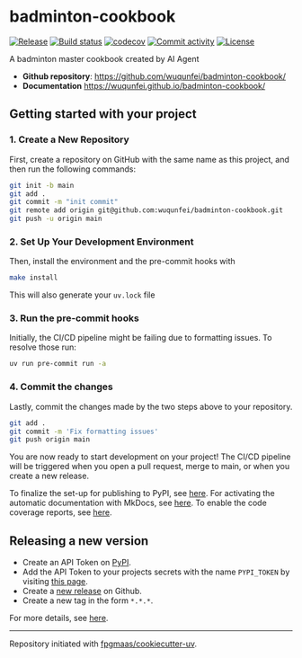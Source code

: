 # badminton-cookbook

[![Release](https://img.shields.io/github/v/release/wuqunfei/badminton-cookbook)](https://img.shields.io/github/v/release/wuqunfei/badminton-cookbook)
[![Build status](https://img.shields.io/github/actions/workflow/status/wuqunfei/badminton-cookbook/main.yml?branch=main)](https://github.com/wuqunfei/badminton-cookbook/actions/workflows/main.yml?query=branch%3Amain)
[![codecov](https://codecov.io/gh/wuqunfei/badminton-cookbook/branch/main/graph/badge.svg)](https://codecov.io/gh/wuqunfei/badminton-cookbook)
[![Commit activity](https://img.shields.io/github/commit-activity/m/wuqunfei/badminton-cookbook)](https://img.shields.io/github/commit-activity/m/wuqunfei/badminton-cookbook)
[![License](https://img.shields.io/github/license/wuqunfei/badminton-cookbook)](https://img.shields.io/github/license/wuqunfei/badminton-cookbook)

A badminton master cookbook created by AI Agent

- **Github repository**: <https://github.com/wuqunfei/badminton-cookbook/>
- **Documentation** <https://wuqunfei.github.io/badminton-cookbook/>

## Getting started with your project

### 1. Create a New Repository

First, create a repository on GitHub with the same name as this project, and then run the following commands:

```bash
git init -b main
git add .
git commit -m "init commit"
git remote add origin git@github.com:wuqunfei/badminton-cookbook.git
git push -u origin main
```

### 2. Set Up Your Development Environment

Then, install the environment and the pre-commit hooks with

```bash
make install
```

This will also generate your `uv.lock` file

### 3. Run the pre-commit hooks

Initially, the CI/CD pipeline might be failing due to formatting issues. To resolve those run:

```bash
uv run pre-commit run -a
```

### 4. Commit the changes

Lastly, commit the changes made by the two steps above to your repository.

```bash
git add .
git commit -m 'Fix formatting issues'
git push origin main
```

You are now ready to start development on your project!
The CI/CD pipeline will be triggered when you open a pull request, merge to main, or when you create a new release.

To finalize the set-up for publishing to PyPI, see [here](https://fpgmaas.github.io/cookiecutter-uv/features/publishing/#set-up-for-pypi).
For activating the automatic documentation with MkDocs, see [here](https://fpgmaas.github.io/cookiecutter-uv/features/mkdocs/#enabling-the-documentation-on-github).
To enable the code coverage reports, see [here](https://fpgmaas.github.io/cookiecutter-uv/features/codecov/).

## Releasing a new version

- Create an API Token on [PyPI](https://pypi.org/).
- Add the API Token to your projects secrets with the name `PYPI_TOKEN` by visiting [this page](https://github.com/wuqunfei/badminton-cookbook/settings/secrets/actions/new).
- Create a [new release](https://github.com/wuqunfei/badminton-cookbook/releases/new) on Github.
- Create a new tag in the form `*.*.*`.

For more details, see [here](https://fpgmaas.github.io/cookiecutter-uv/features/cicd/#how-to-trigger-a-release).

---

Repository initiated with [fpgmaas/cookiecutter-uv](https://github.com/fpgmaas/cookiecutter-uv).
